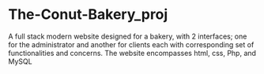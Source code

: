 # The-Conut-Bakery_proj
A full stack modern website designed for a bakery, with 2 interfaces; one for the administrator and another for clients each with corresponding set of functionalities and concerns. The website encompasses html, css, Php, and MySQL
